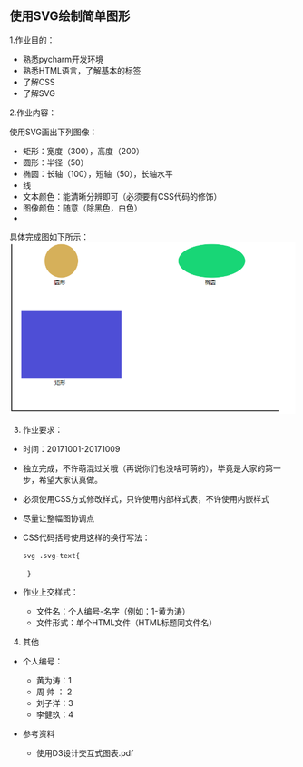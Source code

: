 

## 使用SVG绘制简单图形

1.作业目的：
 - 熟悉pycharm开发环境
 - 熟悉HTML语言，了解基本的标签
 -  了解CSS
 - 了解SVG

2.作业内容：

使用SVG画出下列图像：

- 矩形：宽度（300），高度（200）
- 圆形：半径（50）
- 椭圆：长轴（100），短轴（50），长轴水平
- 线
- 文本颜色：能清晰分辨即可（必须要有CSS代码的修饰）
- 图像颜色：随意（除黑色，白色）
-

具体完成图如下所示：
![完成图][1]

3. 作业要求：
- 时间：20171001-20171009
- 独立完成，不许萌混过关哦（再说你们也没啥可萌的），毕竟是大家的第一步，希望大家认真做。


- 必须使用CSS方式修改样式，只许使用内部样式表，不许使用内嵌样式
- 尽量让整幅图协调点
- CSS代码括号使用这样的换行写法：
	``` 
	svg .svg-text{

	 }
	```  
	
- 作业上交样式：
	- 文件名：个人编号-名字（例如：1-黄为涛）
	- 文件形式：单个HTML文件（HTML标题同文件名）
4. 其他

  - 个人编号：
	- 黄为涛：1
	- 周   帅      ： 2
	- 刘子洋：3
	- 李健玖：4

- 参考资料
	- 使用D3设计交互式图表.pdf


  [1]: ../images/0-1.jpg